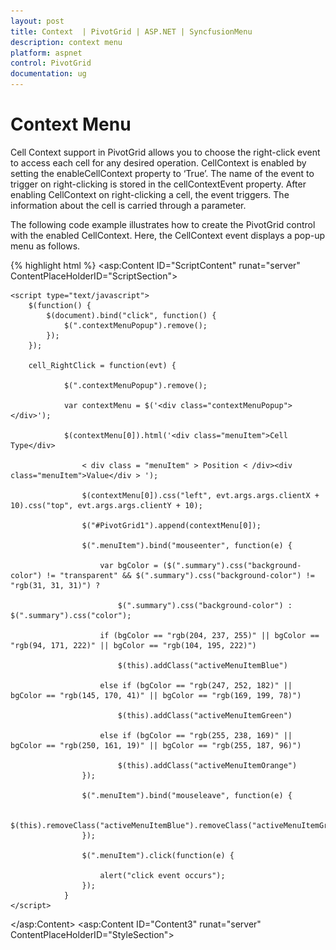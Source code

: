 ```yaml
---
layout: post
title: Context  | PivotGrid | ASP.NET | SyncfusionMenu
description: context menu
platform: aspnet
control: PivotGrid
documentation: ug
---
```


# Context Menu

Cell Context support in PivotGrid allows you to choose the right-click event to access each cell for any desired operation. CellContext is enabled by setting the enableCellContext property to ‘True’. The name of the event to trigger on right-clicking is stored in the cellContextEvent property. After enabling CellContext on right-clicking a cell, the event triggers. The information about the cell is carried through a parameter.

The following code example illustrates how to create the PivotGrid control with the enabled CellContext. Here, the CellContext event displays a pop-up menu as follows.

{% highlight html %}
<asp:Content ID="ScriptContent" runat="server" ContentPlaceHolderID="ScriptSection">

    <script type="text/javascript">
        $(function() {
            $(document).bind("click", function() {
                $(".contextMenuPopup").remove();
            });
        });

        cell_RightClick = function(evt) {

                $(".contextMenuPopup").remove();

                var contextMenu = $('<div class="contextMenuPopup"></div>');

                $(contextMenu[0]).html('<div class="menuItem">Cell Type</div>

                    < div class = "menuItem" > Position < /div><div class="menuItem">Value</div > '); 

                    $(contextMenu[0]).css("left", evt.args.args.clientX + 10).css("top", evt.args.args.clientY + 10);

                    $("#PivotGrid1").append(contextMenu[0]);

                    $(".menuItem").bind("mouseenter", function(e) {

                        var bgColor = ($(".summary").css("background-color") != "transparent" && $(".summary").css("background-color") != "rgb(31, 31, 31)") ?

                            $(".summary").css("background-color") : $(".summary").css("color");

                        if (bgColor == "rgb(204, 237, 255)" || bgColor == "rgb(94, 171, 222)" || bgColor == "rgb(104, 195, 222)")

                            $(this).addClass("activeMenuItemBlue")

                        else if (bgColor == "rgb(247, 252, 182)" || bgColor == "rgb(145, 170, 41)" || bgColor == "rgb(169, 199, 78)")

                            $(this).addClass("activeMenuItemGreen")

                        else if (bgColor == "rgb(255, 238, 169)" || bgColor == "rgb(250, 161, 19)" || bgColor == "rgb(255, 187, 96)")

                            $(this).addClass("activeMenuItemOrange")
                    });

                    $(".menuItem").bind("mouseleave", function(e) {

                        $(this).removeClass("activeMenuItemBlue").removeClass("activeMenuItemGreen").removeClass("activeMenuItemOrange");
                    });

                    $(".menuItem").click(function(e) {

                        alert("click event occurs");
                    });
                }
    </script>
</asp:Content>
<asp:Content ID="Content3" runat="server" ContentPlaceHolderID="StyleSection">
    <style type="text/css">
        .menuItem {
            padding: 5px 50px 5px 20px;
        }
        
        .contextMenuPopup {
            position: absolute;
            background-color: #e6e6e6;
            border: #BBBCBB solid 1px;
            padding: 1px;
            color: #565656;
        }
        
        .activeMenuItemBlue {
            background-color: #66C1DC;
            color: white;
        }
        
        .activeMenuItemGreen {
            background-color: #AECF49;
            color: white;
        }
        
        .activeMenuItemOrange {
            background-color: #F9920B;
            color: white;
        }
    </style>
</asp:Content>

<asp:Content ID="Content1" runat="server" ContentPlaceHolderID="ControlsSection">

    <ej:PivotGrid ID="PivotGrid1" runat="server" Url="../wcf/PivotGridService.svc" EnableCellContext="true">

        <ClientSideEvents CellContext="cell_RightClick" />

    </ej:PivotGrid>

</asp:Content>
{% endhighlight %}

The output of the above code creates a PivotGrid with CellContext options as shown in the following screenshot.

![](Context-Menu_images/Context-Menu_img1.png)
 
Cell Context
{:.caption}